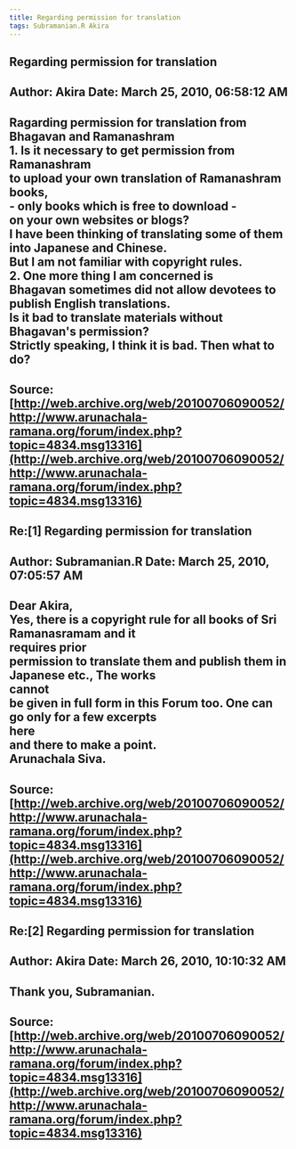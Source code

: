 ```yaml
--- 
title: Regarding permission for translation   
tags: Subramanian.R Akira  
---  
```

## Regarding permission for translation  
Author: Akira               Date: March 25, 2010, 06:58:12 AM  
---  
Ragarding permission for translation from Bhagavan and Ramanashram   
1\. Is it necessary to get permission from Ramanashram   
to upload your own translation of Ramanashram books,   
\- only books which is free to download \-   
on your own websites or blogs?   
I have been thinking of translating some of them into Japanese and Chinese.   
But I am not familiar with copyright rules.   
2\. One more thing I am concerned is   
Bhagavan sometimes did not allow devotees to publish English translations.   
Is it bad to translate materials without Bhagavan's permission?   
Strictly speaking, I think it is bad. Then what to do?
 ---  
Source:[http://web.archive.org/web/20100706090052/http://www.arunachala-ramana.org/forum/index.php?topic=4834.msg13316](http://web.archive.org/web/20100706090052/http://www.arunachala-ramana.org/forum/index.php?topic=4834.msg13316)   
---  

## Re:[1] Regarding permission for translation  
Author: Subramanian.R       Date: March 25, 2010, 07:05:57 AM  
---  
Dear Akira,   
Yes, there is a copyright rule for all books of Sri Ramanasramam and it  
requires prior   
permission to translate them and publish them in Japanese etc., The works  
cannot   
be given in full form in this Forum too. One can go only for a few excerpts  
here   
and there to make a point.   
Arunachala Siva.
 ---  
Source:[http://web.archive.org/web/20100706090052/http://www.arunachala-ramana.org/forum/index.php?topic=4834.msg13316](http://web.archive.org/web/20100706090052/http://www.arunachala-ramana.org/forum/index.php?topic=4834.msg13316)   
---  

## Re:[2] Regarding permission for translation  
Author: Akira               Date: March 26, 2010, 10:10:32 AM  
---  
Thank you, Subramanian.
 ---  
Source:[http://web.archive.org/web/20100706090052/http://www.arunachala-ramana.org/forum/index.php?topic=4834.msg13316](http://web.archive.org/web/20100706090052/http://www.arunachala-ramana.org/forum/index.php?topic=4834.msg13316)   
---  

